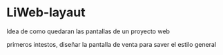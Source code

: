 # LiWeb-layaut
Idea de como quedaran las pantallas de un proyecto web

primeros intestos, diseñar la pantalla de venta para saver el estilo general
